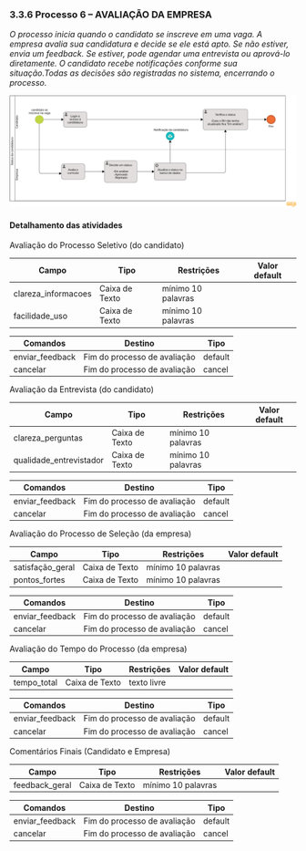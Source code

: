 ### 3.3.6 Processo 6 – AVALIAÇÃO DA EMPRESA

_O processo inicia quando o candidato se inscreve em uma vaga. A empresa avalia sua candidatura e decide se ele está apto. Se não estiver, envia um feedback. Se estiver, pode agendar uma entrevista ou aprová-lo diretamente. O candidato recebe notificações conforme sua situação.Todas as decisões são registradas no sistema, encerrando o processo._

![Modelo BPMN do Processo 6](https://github.com/ICEI-PUC-Minas-PMGES-TI/pmg-es-2025-1-ti2-3740100-worklink/blob/main/docs/images/Status%20da%20candidatura%20Diagrama.png?raw=true)


#### Detalhamento das atividades

Avaliação do Processo Seletivo (do candidato)

| **Campo**       | **Tipo**         | **Restrições** | **Valor default** |
| ---             | ---              | ---            | ---               |
| clareza_informacoes           | Caixa de Texto   | mínimo 10 palavras |                |
| facilidade_uso           | Caixa de Texto   | mínimo 10 palavras |           |

| **Comandos**         |  **Destino**                   | **Tipo** |
| ---                  | ---                            | ---               |
| enviar_feedback | Fim do processo de avaliação | default |
| cancelar | Fim do processo de avaliação  | cancel |


Avaliação da Entrevista (do candidato)

| **Campo**       | **Tipo**         | **Restrições** | **Valor default** |
| ---             | ---              | ---            | ---               |
| clareza_perguntas | Caixa de Texto  | mínimo 10 palavras |                   |
| qualidade_entrevistador | Caixa de Texto | mínimo 10 palavras |                   |

| **Comandos**         |  **Destino**                   | **Tipo**          |
| ---                  | ---                            | ---               |
| enviar_feedback               | Fim do processo de avaliação              | default           |
| cancelar            | Fim do processo de avaliação  |        cancel           |

Avaliação do Processo de Seleção (da empresa)

| **Campo**       | **Tipo**         | **Restrições** | **Valor default** |
| ---             | ---              | ---            | ---               |
| satisfação_geral | Caixa de Texto   | mínimo 10 palavras |                |
| pontos_fortes | Caixa de Texto   | mínimo 10 palavras |           |

| **Comandos**         |  **Destino**                   | **Tipo** |
| ---                  | ---                            | ---               |
| enviar_feedback               | Fim do processo de avaliação              | default           |
| cancelar            | Fim do processo de avaliação  |        cancel           |

Avaliação do Tempo do Processo (da empresa)

| **Campo**       | **Tipo**         | **Restrições** | **Valor default** |
| ---             | ---              | ---            | ---               |
| tempo_total | Caixa de Texto   | texto livre |                |

| **Comandos**         |  **Destino**                   | **Tipo** |
| ---                  | ---                            | ---               |
| enviar_feedback               | Fim do processo de avaliação              | default           |
| cancelar            | Fim do processo de avaliação  |        cancel           |

Comentários Finais (Candidato e Empresa)

| **Campo**       | **Tipo**         | **Restrições** | **Valor default** |
| ---             | ---              | ---            | ---               |
| feedback_geral	 | Caixa de Texto   | mínimo 10 palavras |                |

| **Comandos**         |  **Destino**                   | **Tipo** |
| ---                  | ---                            | ---               |
| enviar_feedback               | Fim do processo de avaliação              | default           |
| cancelar            | Fim do processo de avaliação  |        cancel           |
